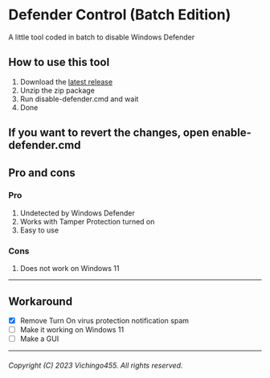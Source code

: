 # Defender Control (Batch Edition)
A little tool coded in batch to disable Windows Defender

## How to use this tool
1. Download the [latest release](https://github.com/Vichingo455/dControl-BatchEdition/releases/latest)
2. Unzip the zip package
3. Run disable-defender.cmd and wait
4. Done

If you want to revert the changes, open enable-defender.cmd
---
## Pro and cons
### Pro
1. Undetected by Windows Defender
2. Works with Tamper Protection turned on
3. Easy to use
### Cons
1. Does not work on Windows 11
---
## Workaround
- [x] Remove Turn On virus protection notification spam
- [ ] Make it working on Windows 11
- [ ] Make a GUI
---
###### Copyright (C) 2023 Vichingo455. All rights reserved.

